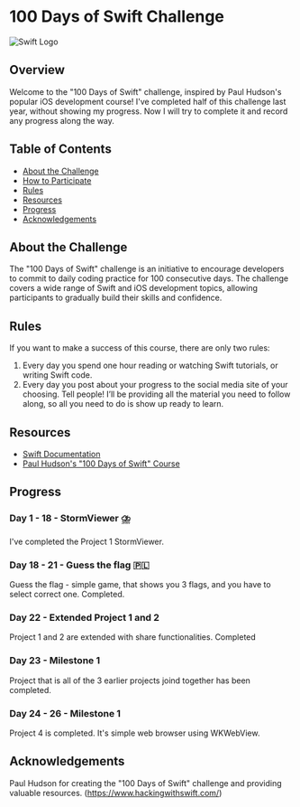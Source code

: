 # 100 Days of Swift Challenge

![Swift Logo](https://upload.wikimedia.org/wikipedia/commons/thumb/9/9d/Swift_logo.svg/1200px-Swift_logo.svg.png)

## Overview

Welcome to the "100 Days of Swift" challenge, inspired by Paul Hudson's popular iOS development course! 
I've completed half of this challenge last year, without showing my progress. Now I will try to complete it and record any progress along the way. 

## Table of Contents

- [About the Challenge](#about-the-challenge)
- [How to Participate](#how-to-participate)
- [Rules](#rules)
- [Resources](#resources)
- [Progress](#progress)
- [Acknowledgements](#acknowledgements)

## About the Challenge

The "100 Days of Swift" challenge is an initiative to encourage developers to commit to daily coding practice for 100 consecutive days. The challenge covers a wide range of Swift and iOS development topics, allowing participants to gradually build their skills and confidence.

## Rules

If you want to make a success of this course, there are only two rules:

1. Every day you spend one hour reading or watching Swift tutorials, or writing Swift code.
2. Every day you post about your progress to the social media site of your choosing. Tell people!
I’ll be providing all the material you need to follow along, so all you need to do is show up ready to learn.

## Resources

- [Swift Documentation](https://docs.swift.org/)
- [Paul Hudson's "100 Days of Swift" Course](https://www.hackingwithswift.com/100)


## Progress

### Day 1 - 18 - StormViewer ⛈️

I've completed the Project 1 StormViewer. 

### Day 18 - 21 - Guess the flag 🇵🇱
Guess the flag - simple game, that shows you 3 flags, and you have to select correct one. Completed. 

### Day 22 - Extended Project 1 and 2 
Project 1 and 2 are extended with share functionalities. Completed

### Day 23 - Milestone 1 
Project that is all of the 3 earlier projects joind together has been completed. 

### Day 24 - 26 - Milestone 1 
Project 4 is completed. It's simple web browser using WKWebView. 

## Acknowledgements
Paul Hudson for creating the "100 Days of Swift" challenge and providing valuable resources. (https://www.hackingwithswift.com/)


